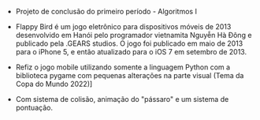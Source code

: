 - Projeto de conclusão do primeiro período - Algoritmos I

- Flappy Bird é um jogo eletrônico para dispositivos móveis de 2013 desenvolvido em Hanói pelo programador vietnamita Nguyễn Hà Đông e publicado pela .GEARS studios. O jogo foi publicado em maio de 2013 para o iPhone 5, e então atualizado para o iOS 7 em setembro de 2013. 
- Refiz o jogo mobile utilizando somente a linguagem Python com a biblioteca pygame com pequenas alterações na parte visual (Tema da Copa do Mundo 2022)]
- Com sistema de colisão, animação do "pássaro" e um sistema de pontuação.
